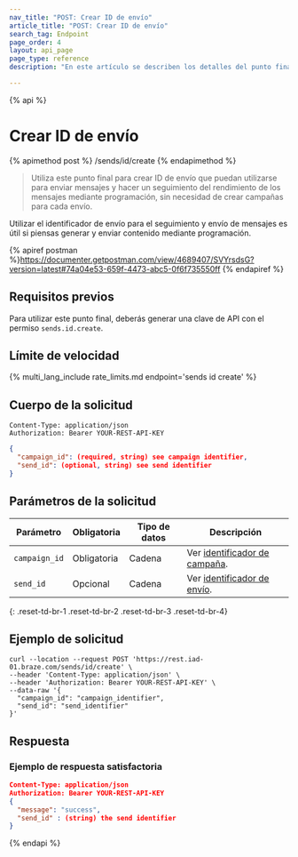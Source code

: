 ```yaml
---
nav_title: "POST: Crear ID de envío"
article_title: "POST: Crear ID de envío"
search_tag: Endpoint
page_order: 4
layout: api_page
page_type: reference
description: "En este artículo se describen los detalles del punto final Crear ID de envío de Braze."

---
```

{% api %}
# Crear ID de envío
{% apimethod post %}
/sends/id/create
{% endapimethod %}

> Utiliza este punto final para crear ID de envío que puedan utilizarse para enviar mensajes y hacer un seguimiento del rendimiento de los mensajes mediante programación, sin necesidad de crear campañas para cada envío. 

Utilizar el identificador de envío para el seguimiento y envío de mensajes es útil si piensas generar y enviar contenido mediante programación.

{% apiref postman %}https://documenter.getpostman.com/view/4689407/SVYrsdsG?version=latest#74a04e53-659f-4473-abc5-0f6f735550ff {% endapiref %}

## Requisitos previos

Para utilizar este punto final, deberás generar una clave de API con el permiso `sends.id.create`.

## Límite de velocidad

{% multi_lang_include rate_limits.md endpoint='sends id create' %}

## Cuerpo de la solicitud

```
Content-Type: application/json
Authorization: Bearer YOUR-REST-API-KEY
```

```json
{
  "campaign_id": (required, string) see campaign identifier,
  "send_id": (optional, string) see send identifier
}
```

## Parámetros de la solicitud

| Parámetro | Obligatoria | Tipo de datos | Descripción |
| --------- | ---------| --------- | ----------- |
| `campaign_id` | Obligatoria | Cadena | Ver [identificador de campaña]({{site.baseurl}}/api/identifier_types/). |
|`send_id`| Opcional | Cadena | Ver [identificador de envío]({{site.baseurl}}/api/identifier_types/). |
{: .reset-td-br-1 .reset-td-br-2 .reset-td-br-3  .reset-td-br-4}

## Ejemplo de solicitud
```
curl --location --request POST 'https://rest.iad-01.braze.com/sends/id/create' \
--header 'Content-Type: application/json' \
--header 'Authorization: Bearer YOUR-REST-API-KEY' \
--data-raw '{
  "campaign_id": "campaign_identifier",
  "send_id": "send_identifier"
}'
```

## Respuesta

### Ejemplo de respuesta satisfactoria

```json
Content-Type: application/json
Authorization: Bearer YOUR-REST-API-KEY
{
  "message": "success",
  "send_id" : (string) the send identifier
}
```

{% endapi %}
